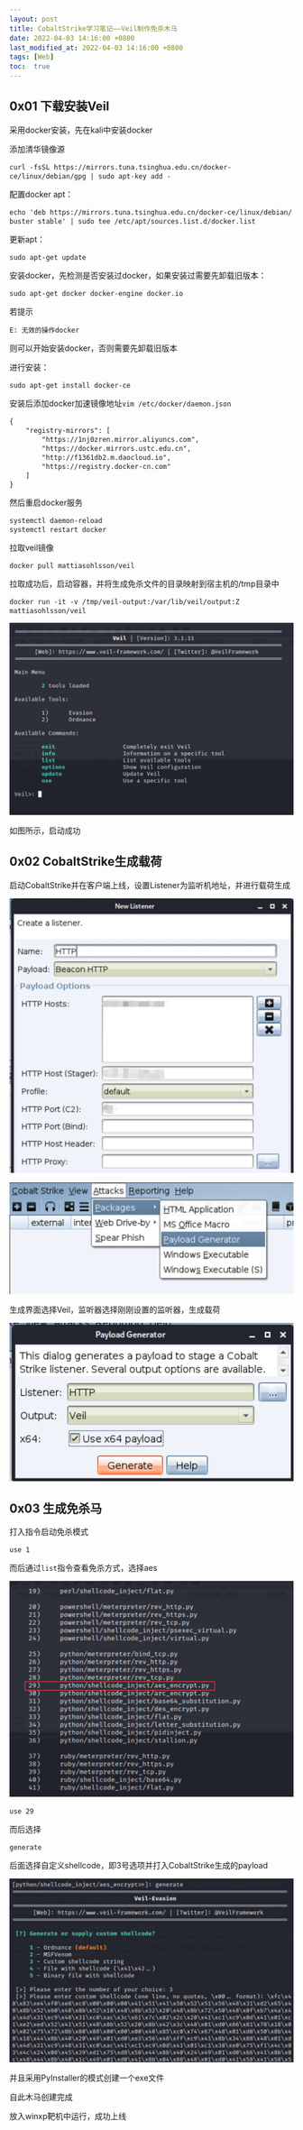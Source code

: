 ```yaml
---
layout: post
title: CobaltStrike学习笔记——Veil制作免杀木马
date: 2022-04-03 14:16:00 +0800
last_modified_at: 2022-04-03 14:16:00 +0800
tags: [Web]
toc:  true
---
```

## 0x01 下载安装Veil
采用docker安装，先在kali中安装docker

添加清华镜像源

```
curl -fsSL https://mirrors.tuna.tsinghua.edu.cn/docker-ce/linux/debian/gpg | sudo apt-key add -
```

配置docker apt：

```
echo 'deb https://mirrors.tuna.tsinghua.edu.cn/docker-ce/linux/debian/ buster stable' | sudo tee /etc/apt/sources.list.d/docker.list
```

更新apt：

```
sudo apt-get update
```

安装docker，先检测是否安装过docker，如果安装过需要先卸载旧版本：

```
sudo apt-get docker docker-engine docker.io
```

若提示

```
E: 无效的操作docker
```

则可以开始安装docker，否则需要先卸载旧版本

进行安装：

```
sudo apt-get install docker-ce
```

安装后添加docker加速镜像地址`vim /etc/docker/daemon.json`

```
{
    "registry-mirrors": [
        "https://1nj0zren.mirror.aliyuncs.com",
        "https://docker.mirrors.ustc.edu.cn",
        "http://f1361db2.m.daocloud.io",
        "https://registry.docker-cn.com"
    ]
}
```

然后重启docker服务

```
systemctl daemon-reload
systemctl restart docker
```

拉取veil镜像

```
docker pull mattiasohlsson/veil
```

拉取成功后，启动容器，并将生成免杀文件的目录映射到宿主机的/tmp目录中

```
docker run -it -v /tmp/veil-output:/var/lib/veil/output:Z mattiasohlsson/veil
```

![Cobalt-1](https://raw.githubusercontent.com/Heart-1ess/Heart_1ess-s-CTF-Note/master/blogs/assets/Cobalt-1.png)

如图所示，启动成功

## 0x02 CobaltStrike生成载荷

启动CobaltStrike并在客户端上线，设置Listener为监听机地址，并进行载荷生成

![Cobalt-3](https://raw.githubusercontent.com/Heart-1ess/Heart_1ess-s-CTF-Note/master/blogs/assets/Cobalt-3.png)

![Cobalt-4](https://raw.githubusercontent.com/Heart-1ess/Heart_1ess-s-CTF-Note/master/blogs/assets/Cobalt-4.png)

生成界面选择Veil，监听器选择刚刚设置的监听器，生成载荷

![Cobalt-5](https://raw.githubusercontent.com/Heart-1ess/Heart_1ess-s-CTF-Note/master/blogs/assets/Cobalt-5.png)


## 0x03 生成免杀马

打入指令启动免杀模式

```
use 1
```

而后通过`list`指令查看免杀方式，选择aes

![Cobalt-2](https://raw.githubusercontent.com/Heart-1ess/Heart_1ess-s-CTF-Note/master/blogs/assets/Cobalt-2.png)

```
use 29
```

而后选择

```
generate
```

后面选择自定义shellcode，即3号选项并打入CobaltStrike生成的payload

![Cobalt-6](https://raw.githubusercontent.com/Heart-1ess/Heart_1ess-s-CTF-Note/master/blogs/assets/Cobalt-6.png)

并且采用PyInstaller的模式创建一个exe文件

自此木马创建完成

放入winxp靶机中运行，成功上线


